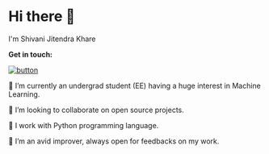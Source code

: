 # Hi there :wave:

I'm Shivani Jitendra Khare

**Get in touch:** 

[![button](https://lh3.googleusercontent.com/0xjE-2d4arkwcxkvLc7x613aHiAw8jDkXCzoz4WtnvyeSzXFsPWfmXE4jQw0Jo_3FZbT=s85)](www.linkedin.com/in/shivani-khare)  

🔭 I’m currently an undergrad student (EE) having a huge interest in Machine Learning.

👯 I’m looking to collaborate on open source projects.

💬 I work with Python programming language.

🌱 I’m an avid improver, always open for feedbacks on my work.



<!--
**Shivani-Khare/Shivani-Khare** is a ✨ _special_ ✨ repository because its `README.md` (this file) appears on your GitHub profile.

Here are some ideas to get you started:

- 🔭 I’m currently working on ...
- 🌱 I’m currently learning ...
- 👯 I’m looking to collaborate on ...
- 🤔 I’m looking for help with ...
- 💬 Ask me about ...
- 📫 How to reach me: ...
- 😄 Pronouns: ...
- ⚡ Fun fact: ...
-->
